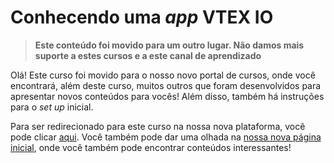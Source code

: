 # Conhecendo uma *app* VTEX IO

> **Este conteúdo foi movido para um outro lugar. Não damos mais suporte a estes cursos e a este canal de aprendizado**

Olá! Este curso foi movido para o nosso novo portal de cursos, onde você encontrará, além deste curso, muitos outros que foram desenvolvidos para apresentar novos conteúdos para vocês! Além disso, também há instruções para o _set up_ inicial.

Para ser redirecionado para este curso na nossa nova plataforma, você pode clicar [aqui](https://developers.vtex.com/learning/docs/course-store-block-lang-pt). Você também pode dar uma olhada na [nossa nova página inicial](https://developers.vtex.com/learning), onde você também pode encontrar conteúdos interessantes!

